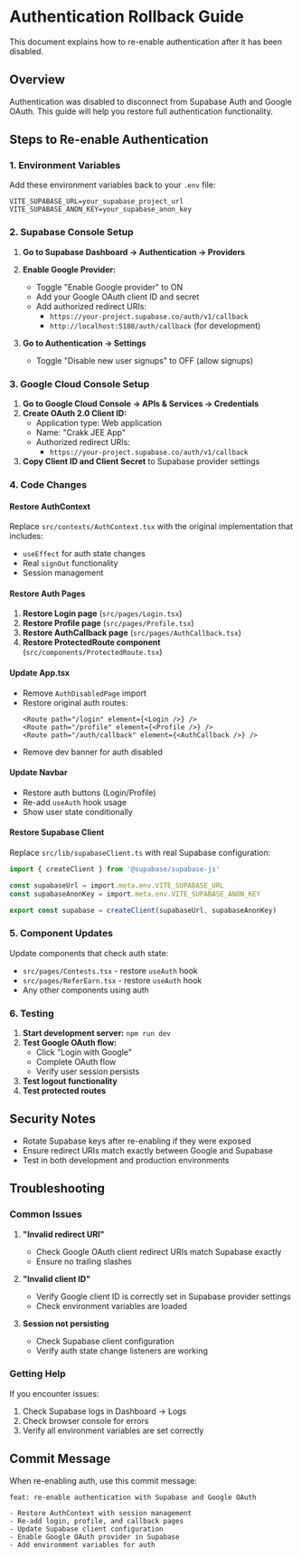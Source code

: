 # Authentication Rollback Guide

This document explains how to re-enable authentication after it has been disabled.

## Overview

Authentication was disabled to disconnect from Supabase Auth and Google OAuth. This guide will help you restore full authentication functionality.

## Steps to Re-enable Authentication

### 1. Environment Variables

Add these environment variables back to your `.env` file:

```env
VITE_SUPABASE_URL=your_supabase_project_url
VITE_SUPABASE_ANON_KEY=your_supabase_anon_key
```

### 2. Supabase Console Setup

1. **Go to Supabase Dashboard → Authentication → Providers**
2. **Enable Google Provider:**
   - Toggle "Enable Google provider" to ON
   - Add your Google OAuth client ID and secret
   - Add authorized redirect URIs:
     - `https://your-project.supabase.co/auth/v1/callback`
     - `http://localhost:5180/auth/callback` (for development)

3. **Go to Authentication → Settings**
   - Toggle "Disable new user signups" to OFF (allow signups)

### 3. Google Cloud Console Setup

1. **Go to Google Cloud Console → APIs & Services → Credentials**
2. **Create OAuth 2.0 Client ID:**
   - Application type: Web application
   - Name: "Crakk JEE App"
   - Authorized redirect URIs:
     - `https://your-project.supabase.co/auth/v1/callback`
3. **Copy Client ID and Client Secret** to Supabase provider settings

### 4. Code Changes

#### Restore AuthContext
Replace `src/contexts/AuthContext.tsx` with the original implementation that includes:
- `useEffect` for auth state changes
- Real `signOut` functionality
- Session management

#### Restore Auth Pages
1. **Restore Login page** (`src/pages/Login.tsx`)
2. **Restore Profile page** (`src/pages/Profile.tsx`) 
3. **Restore AuthCallback page** (`src/pages/AuthCallback.tsx`)
4. **Restore ProtectedRoute component** (`src/components/ProtectedRoute.tsx`)

#### Update App.tsx
- Remove `AuthDisabledPage` import
- Restore original auth routes:
  ```tsx
  <Route path="/login" element={<Login />} />
  <Route path="/profile" element={<Profile />} />
  <Route path="/auth/callback" element={<AuthCallback />} />
  ```
- Remove dev banner for auth disabled

#### Update Navbar
- Restore auth buttons (Login/Profile)
- Re-add `useAuth` hook usage
- Show user state conditionally

#### Restore Supabase Client
Replace `src/lib/supabaseClient.ts` with real Supabase configuration:
```typescript
import { createClient } from '@supabase/supabase-js'

const supabaseUrl = import.meta.env.VITE_SUPABASE_URL
const supabaseAnonKey = import.meta.env.VITE_SUPABASE_ANON_KEY

export const supabase = createClient(supabaseUrl, supabaseAnonKey)
```

### 5. Component Updates

Update components that check auth state:
- `src/pages/Contests.tsx` - restore `useAuth` hook
- `src/pages/ReferEarn.tsx` - restore `useAuth` hook
- Any other components using auth

### 6. Testing

1. **Start development server:** `npm run dev`
2. **Test Google OAuth flow:**
   - Click "Login with Google"
   - Complete OAuth flow
   - Verify user session persists
3. **Test logout functionality**
4. **Test protected routes**

## Security Notes

- Rotate Supabase keys after re-enabling if they were exposed
- Ensure redirect URIs match exactly between Google and Supabase
- Test in both development and production environments

## Troubleshooting

### Common Issues

1. **"Invalid redirect URI"**
   - Check Google OAuth client redirect URIs match Supabase exactly
   - Ensure no trailing slashes

2. **"Invalid client ID"**
   - Verify Google client ID is correctly set in Supabase provider settings
   - Check environment variables are loaded

3. **Session not persisting**
   - Check Supabase client configuration
   - Verify auth state change listeners are working

### Getting Help

If you encounter issues:
1. Check Supabase logs in Dashboard → Logs
2. Check browser console for errors
3. Verify all environment variables are set correctly

## Commit Message

When re-enabling auth, use this commit message:
```
feat: re-enable authentication with Supabase and Google OAuth

- Restore AuthContext with session management
- Re-add login, profile, and callback pages
- Update Supabase client configuration
- Enable Google OAuth provider in Supabase
- Add environment variables for auth
```